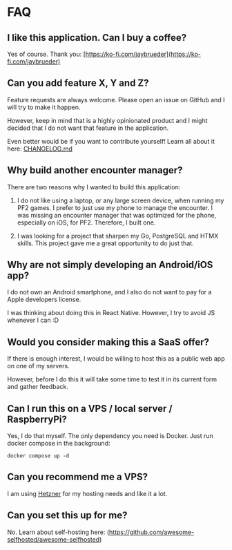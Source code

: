 # FAQ

## I like this application. Can I buy a coffee?

Yes of course. Thank you: [https://ko-fi.com/jaybrueder](https://ko-fi.com/jaybrueder)

## Can you add feature X, Y and Z?

Feature requests are always welcome. Please open an issue on GitHub and I will try to make it happen.

However, keep in mind that is a highly opinionated product and I might decided that I do not want that feature in the application.

Even better would be if you want to contribute yourself! Learn all about it here: [CHANGELOG.md](./CHANGELOG.md)

## Why build another encounter manager?

There are two reasons why I wanted to build this application:

1. I do not like using a laptop, or any large screen device, when running my PF2 games. I prefer to just use my phone to manage the encounter. I was missing an encounter manager that was optimized for the phone, especially on iOS, for PF2. Therefore, I built one.

2. I was looking for a project that sharpen my Go, PostgreSQL and HTMX skills. This project gave me a great opportunity to do just that.

## Why are not simply developing an Android/iOS app?

I do not own an Android smartphone, and I also do not want to pay for a Apple developers license.

I was thinking about doing this in React Native. However, I try to avoid JS whenever I can :D

## Would you consider making this a SaaS offer?

If there is enough interest, I would be willing to host this as a public web app on one of my servers.

However, before I do this it will take some time to test it in its current form and gather feedback.

## Can I run this on a VPS / local server / RaspberryPi?

Yes, I do that myself. The only dependency you need is Docker. Just run docker compose in the background:

```shell
docker compose up -d
```

## Can you recommend me a VPS?

I am using [Hetzner](https://www.hetzner.com/) for my hosting needs and like it a lot.

## Can you set this up for me?

No. Learn about self-hosting here: (https://github.com/awesome-selfhosted/awesome-selfhosted)
